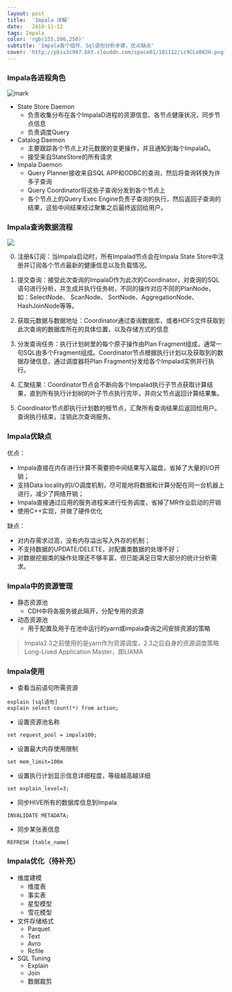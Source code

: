 ```yaml
---
layout: post
title:  'Impala 详解'
date:   2018-11-12
tags: Impala
color: 'rgb(135,206,250)'
subtitle: 'Impala各个组件、Sql语句分析步骤，优点缺点'
cover: 'http://p5is3c987.bkt.clouddn.com/space01/181112/ic9CLe082H.png?imageslim'
---
```




### Impala各进程角色

![mark](http://p5is3c987.bkt.clouddn.com/space01/181112/ic9CLe082H.png?imageslim)

- State Store Daemon
  - 负责收集分布在各个ImpalaD进程的资源信息、各节点健康状况，同步节点信息
  - 负责调度Query
- Catalog Daemon
  - 主要跟踪各个节点上对元数据的变更操作，并且通知到每个ImpalaD。
  - 接受来自StateStore的所有请求
- Impala Daemon
  - Query Planner接收来自SQL APP和ODBC的查询，然后将查询转换为许多子查询
  - Query Coordinator将这些子查询分发到各个节点上
  - 各个节点上的Query Exec Engine负责子查询的执行，然后返回子查询的结果，这些中间结果经过聚集之后最终返回给用户。

### Impala查询数据流程

![](https://images0.cnblogs.com/blog/689699/201502/092100494176141.png)

0. 注册&订阅：当Impala启动时，所有Impalad节点会在Impala State Store中注册并订阅各个节点最新的健康信息以及负载情况。

1. 提交查询：接受此次查询的ImpalaD作为此次的Coordinator，对查询的SQL语句进行分析，并生成并执行任务树，不同的操作对应不同的PlanNode，如：SelectNode、 ScanNode、 SortNode、AggregationNode、HashJoinNode等等。
2. 获取元数据与数据地址：Coordinator通过查询数据库，或者HDFS文件获取到此次查询的数据库所在的具体位置，以及存储方式的信息
3. 分发查询任务：执行计划树里的每个原子操作由Plan Fragment组成，通常一句SQL由多个Fragment组成。Coordinator节点根据执行计划以及获取到的数据存储信息，通过调度器将Plan Fragment分发给各个Impalad实例并行执行。
4. 汇聚结果：Coordinator节点会不断向各个Impalad执行子节点获取计算结果，直到所有执行计划树的叶子节点执行完毕，并向父节点返回计算结果集。
5. Coordinator节点即执行计划数的根节点，汇聚所有查询结果后返回给用户。查询执行结束，注销此次查询服务。



### Impala优缺点

优点：

- Impala直接在内存进行计算不需要把中间结果写入磁盘，省掉了大量的I/O开销；
- 支持Data locality的I/O调度机制，尽可能地将数据和计算分配在同一台机器上进行，减少了网络开销；
- Impala直接通过应用的服务进程来进行任务调度，省掉了MR作业启动的开销
- 使用C++实现，并做了硬件优化

缺点：

- 对内存需求过高，没有内存溢出写入外存的机制；
- 不支持数据的UPDATE/DELETE，对配置类数据的处理不好；
- 对数据挖掘类的操作处理还不够丰富，但已能满足日常大部分的统计分析需求。



###  Impala中的资源管理

- 静态资源池
  - CDH中将各服务彼此隔开，分配专用的资源
- 动态资源池
  - 用于配置及用于在池中运行的yarn或impala查询之间安排资源的策略

> Impala2.3之前使用的是yarn作为资源调度，2.3之后自身的资源调度策略Long-Lived Application Master，即LIAMA

### Impala使用

- 查看当前语句所需资源

```
explain [sql语句]
explain select count(*) from action;
```

- 设置资源池名称

```
set request_pool = impala100;
```

- 设置最大内存使用限制

```
set mem_limit=100m
```

- 设置执行计划显示信息详细程度，等级越高越详细

```
set explain_level=3;
```

- 同步HIVE所有的数据库信息到Impala

```
INVALIDATE METADATA;
```

- 同步某张表信息

```
REFRESH [table_name]
```

### Impala优化（待补充）

- 维度建模
  - 维度表
  - 事实表
  - 星型模型
  - 雪花模型
- 文件存储格式
  - Parquet
  - Text
  - Avro
  - Rcfile
- SQL Tuning
  - Explain
  - Join
  - 数据裁剪

